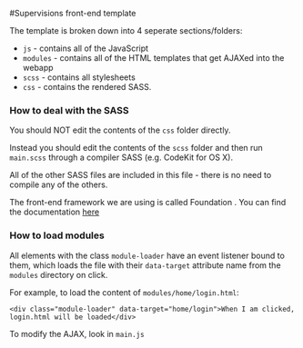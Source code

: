 #Supervisions front-end template

The template is broken down into 4 seperate sections/folders:

* `js` - contains all of the JavaScript
* `modules` - contains all of the HTML templates that get AJAXed into the webapp
* `scss` - contains all stylesheets
* `css` - contains the rendered SASS.

### How to deal with the SASS

You should NOT edit the contents of the `css` folder directly. 

Instead you should edit the contents of the `scss` folder and then run `main.scss` through a compiler SASS (e.g. CodeKit for OS X).

All of the other SASS files are included in this file - there is no need to compile any of the others.

The front-end framework we are using is called Foundation . You can find the documentation [here](http://foundation.zurb.com/docs/)

### How to load modules

All elements with the class `module-loader` have an event listener bound to them, which loads the file with their `data-target` attribute name from the `modules` directory on click.

For example, to load the content of `modules/home/login.html`:

	<div class="module-loader" data-target="home/login">When I am clicked, login.html will be loaded</div>
	
To modify the AJAX, look in `main.js`